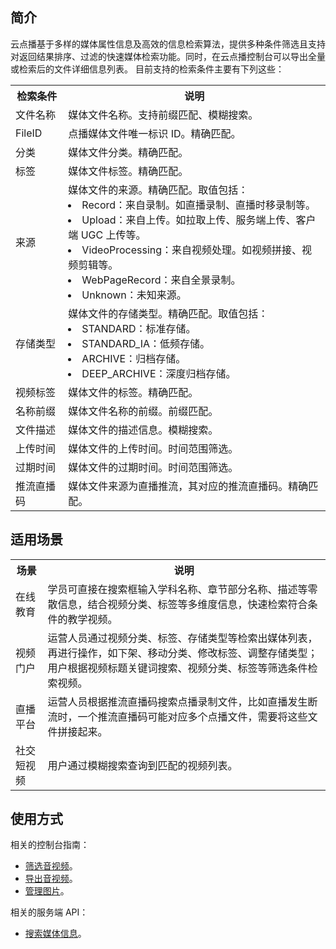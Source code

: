 ## 简介
云点播基于多样的媒体属性信息及高效的信息检索算法，提供多种条件筛选且支持对返回结果排序、过滤的快速媒体检索功能。同时，在云点播控制台可以导出全量或检索后的文件详细信息列表。
目前支持的检索条件主要有下列这些：

<table>
    <tr>
        <th>
            检索条件              
        </th>
				<th>
           说明
        </th>
    </tr>
		<tr>
        <td>
            文件名称
        </td>
				<td>
				媒体文件名称。支持前缀匹配、模糊搜索。
        </td>
		</tr>
		<tr>
        <td>
            FileID
        </td>
				<td>
				点播媒体文件唯一标识 ID。精确匹配。
        </td>
		</tr>
		<tr>
        <td>
            分类
        </td>
				<td>
				媒体文件分类。精确匹配。
        </td>
		</tr>
		<tr>
        <td>
            标签
        </td>
				<td>
				媒体文件标签。精确匹配。
        </td>
		</tr>
		<tr>
        <td>
            来源
        </td>
				<td>
				媒体文件的来源。精确匹配。取值包括：
				<li>Record：来自录制。如直播录制、直播时移录制等。</li>
				<li>Upload：来自上传。如拉取上传、服务端上传、客户端 UGC 上传等。</li>
				<li>VideoProcessing：来自视频处理。如视频拼接、视频剪辑等。</li>
				<li>WebPageRecord：来自全景录制。</li>
				<li>Unknown：未知来源。</li>
        </td>
		</tr>
		<tr>
        <td>
            存储类型
        </td>
				<td>
				媒体文件的存储类型。精确匹配。取值包括：
				<li>STANDARD：标准存储。</li>
				<li>STANDARD_IA：低频存储。</li>
				<li>ARCHIVE：归档存储。</li>
				<li>DEEP_ARCHIVE：深度归档存储。</li>
        </td>
		</tr>
		<tr>
        <td>
            视频标签
        </td>
				<td>
				媒体文件的标签。精确匹配。
        </td>
		</tr>
		<tr>
        <td>
            名称前缀
        </td>
				<td>
				媒体文件名称的前缀。前缀匹配。
        </td>
		</tr>
		<tr>
        <td>
            文件描述
        </td>
				<td>
				媒体文件的描述信息。模糊搜索。
        </td>
		</tr>
		<tr>
        <td>
            上传时间
        </td>
				<td>
				媒体文件的上传时间。时间范围筛选。
        </td>
		</tr>
		<tr>
        <td>
            过期时间
        </td>
				<td>
				媒体文件的过期时间。时间范围筛选。
        </td>
		</tr>
		<tr>
        <td>
            推流直播码
        </td>
				<td>
				媒体文件来源为直播推流，其对应的推流直播码。精确匹配。
        </td>
		</tr>
</table>

## 适用场景
<table>
    <tr>
        <th>
            场景              
        </th>
				<th>
           说明
        </th>
    </tr>
		<tr>
        <td>
            在线教育
        </td>
				<td>
				学员可直接在搜索框输入学科名称、章节部分名称、描述等零散信息，结合视频分类、标签等多维度信息，快速检索符合条件的教学视频。
        </td>
		</tr>
		<tr>
        <td>
            视频门户
        </td>
				<td>
				运营人员通过视频分类、标签、存储类型等检索出媒体列表，再进行操作，如下架、移动分类、修改标签、调整存储类型；用户根据视频标题关键词搜索、视频分类、标签等筛选条件检索视频。
        </td>
		</tr>
		<tr>
        <td>
            直播平台
        </td>
				<td>
				运营人员根据推流直播码搜索点播录制文件，比如直播发生断流时，一个推流直播码可能对应多个点播文件，需要将这些文件拼接起来。
        </td>
		</tr>
		<tr>
        <td>
            社交短视频
        </td>
				<td>
				用户通过模糊搜索查询到匹配的视频列表。
        </td>
		</tr>
</table>

## 使用方式
相关的控制台指南：
- [筛选音视频](https://cloud.tencent.com/document/product/266/36450)。
- [导出音视频](https://cloud.tencent.com/document/product/266/48719)。
- [管理图片](https://cloud.tencent.com/document/product/266/45528)。

相关的服务端 API：
- [搜索媒体信息](https://cloud.tencent.com/document/product/266/31813)。
